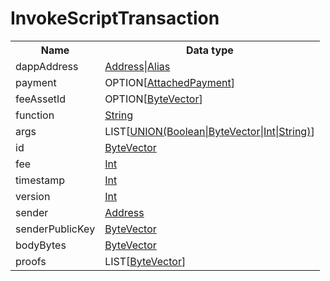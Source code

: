 # InvokeScriptTransaction

<table>
<tr>
  <th>Name</th>
  <th>Data type</th>
</tr>
<tr><td>dappAddress</td><td>
  <a href="#Address">Address</a>|<a href="#Address">Alias</a>
</td></tr><tr><td>payment</td><td>
  OPTION[<a href="#AttachedPayment">AttachedPayment</a>]
</td></tr><tr><td>feeAssetId</td><td>
  OPTION[<a href="#ByteVector">ByteVector</a>]
</td></tr><tr><td>function</td><td>
  <a href="#String">String</a>
</td></tr><tr><td>args</td><td>
  LIST[<a href="#UNION(Boolean|ByteVector|Int|String)">UNION(Boolean|ByteVector|Int|String)</a>]
</td></tr><tr><td>id</td><td>
  <a href="#ByteVector">ByteVector</a>
</td></tr><tr><td>fee</td><td>
  <a href="#Int">Int</a>
</td></tr><tr><td>timestamp</td><td>
  <a href="#Int">Int</a>
</td></tr><tr><td>version</td><td>
  <a href="#Int">Int</a>
</td></tr><tr><td>sender</td><td>
  <a href="#Address">Address</a>
</td></tr><tr><td>senderPublicKey</td><td>
  <a href="#ByteVector">ByteVector</a>
</td></tr><tr><td>bodyBytes</td><td>
  <a href="#ByteVector">ByteVector</a>
</td></tr><tr><td>proofs</td><td>
  LIST[<a href="#ByteVector">ByteVector</a>]
</td></tr></table>
</td></tr>
</table>
